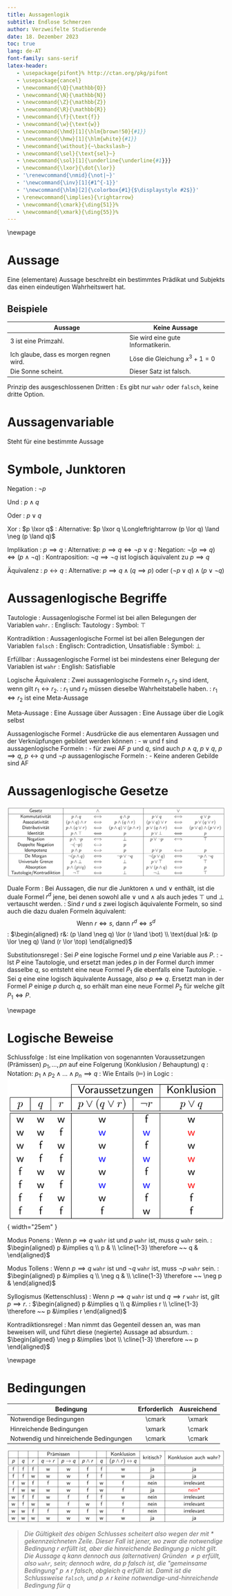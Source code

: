 ```yaml
---
title: Aussagenlogik
subtitle: Endlose Schmerzen
author: Verzweifelte Studierende
date: 18. Dezember 2023
toc: true
lang: de-AT
font-family: sans-serif
latex-header:
   - \usepackage{pifont}% http://ctan.org/pkg/pifont
   - \usepackage{cancel}
   - \newcommand{\Q}{\mathbb{Q}}
   - \newcommand{\N}{\mathbb{N}}
   - \newcommand{\Z}{\mathbb{Z}}
   - \newcommand{\R}{\mathbb{R}}
   - \newcommand{\f}{\text{f}}
   - \newcommand{\w}{\text{w}}
   - \newcommand{\hmd}[1]{\hlm{brown!50}{#1}}
   - \newcommand{\hmw}[1]{\hlm{white}{#1}}
   - \newcommand{\without}{~\backslash~}
   - \newcommand{\sel}{\text{sel}~}
   - \newcommand{\sol}[1]{\underline{\underline{#1}}}
   - \newcommand{\lxor}{\dot{\lor}}
   - '\renewcommand{\nmid}{\not|~}'
   - '\newcommand{\inv}[1]{#1^{-1}}'
   - '\newcommand{\hlm}[2]{\colorbox{#1}{$\displaystyle #2$}}'
   - \renewcommand{\implies}{\rightarrow}
   - \newcommand{\cmark}{\ding{51}}%
   - \newcommand{\xmark}{\ding{55}}%
---
```


\newpage

# Aussage

Eine (elementare) Aussage beschreibt ein bestimmtes Prädikat und Subjekts das
einen eindeutigen Wahrheitswert hat.

## Beispiele

| Aussage                                 | Keine Aussage                      |
| --------------------------------------- | ---------------------------------- |
| 3 ist eine Primzahl.                    | Sie wird eine gute Informatikerin. |
| Ich glaube, dass es morgen regnen wird. | Löse die Gleichung $x^3 + 1 = 0$   |
| Die Sonne scheint.                      | Dieser Satz ist falsch.            |

Prinzip des ausgeschlossenen Dritten
:   Es gibt nur `wahr` oder `falsch`, keine dritte Option.

# Aussagenvariable

Steht für eine bestimmte Aussage

# Symbole, Junktoren

Negation
:   $\neg p$

Und
:   $p \land q$

Oder
:   $p \lor q$

Xor
:   $p \lxor q$
:   Alternative: $p \lxor q \Longleftrightarrow (p \lor q) \land \neg (p \land q)$

Implikation
:   $p \implies q$
:   Alternative: $p \implies q \Longleftrightarrow \neg p \lor q$
:   Negation: $\neg (p \implies q) \Leftrightarrow (p \land \neg q)$
:   Kontraposition: $\neg q \implies \neg q$ ist logisch äquivalent zu
    $p \implies q$

Äquivalenz
:   $p \leftrightarrow q$
:   Alternative: $p \implies q \land (q \implies p)$ oder
                 $(\neg p \lor q) \land (p \lor \neg q)$

# Aussagenlogische Begriffe

Tautologie
:   Aussagenlogische Formel ist bei allen Belegungen der Variablen `wahr`.
:   Englisch: Tautology
:   Symbol: $\top$

Kontradiktion
:   Aussagenlogische Formel ist bei allen Belegungen der Variablen `falsch`
:   Englisch: Contradiction, Unsatisfiable
:   Symbol: $\bot$

Erfüllbar
:   Aussagenlogische Formel ist bei mindestens einer Belegung der Variablen ist `wahr`
:   English: Satisfiable

Logische Äquivalenz
:   Zwei aussagenlogische Formeln $r_1, r_2$ sind ident, wenn gilt $r_1 \leftrightarrow r_2$.
:   $r_1$ und $r_2$ müssen dieselbe Wahrheitstabelle haben.
:   $r_1 \Leftrightarrow r_2$ ist eine Meta-Aussage

Meta-Aussage
:   Eine Aussage über Aussagen
:   Eine Aussage über die Logik selbst

Aussagenlogische Formel
:   Ausdrücke die aus elementaren Aussagen und der Verknüpfungen gebildet werden können
:   - w und f sind aussagenlogische Formeln
:   - für zwei AF $p$ und $q$, sind auch $p \land q$, $p \lor q$, $p \implies q$, $p \leftrightarrow q$ und $\neg p$ aussagenlogische Formeln
:   - Keine anderen Gebilde sind AF

# Aussagenlogische Gesetze

![](aussagenlogische_gesetze.png)

Duale Form
:   Bei Aussagen, die nur die Junktoren $\land$ und $\lor$ enthält, ist die
    duale Formel $r^d$ jene, bei denen sowohl alle $\lor$ und $\land$ als auch
    jedes $\top$ und $\bot$ vertauscht werden. 
:   Sind $r$ und $s$ zwei logisch äquivalente Formeln, so sind auch die dazu
    dualen Formeln äquivalent:
    $$
    \text{Wenn } r \Leftrightarrow s \text{, dann } r^d \Leftrightarrow s^d
    $$
:   $\begin{aligned}
    r&: (p \land \neg q) \lor (r \land \bot) \\
    \text{dual }r&: (p \lor \neg q) \land (r \lor \top)
    \end{aligned}$ 

Substitutionsregel
:   Sei $P$ eine logische Formel und $p$ eine Variable aus $P$.
:   - Ist $P$ eine Tautologie, und ersetzt man jedes $p$ in der Formel durch 
      immer dasselbe $q$, so entsteht eine neue Formel $P_1$ die ebenfalls eine
      Tautologie.
    - Sei $q$ eine eine logisch äquivalente Aussage, also $p \Leftrightarrow q$.
      Ersetzt man in der Formel $P$ einige $p$ durch $q$, so erhält man eine neue
      Formel $P_2$ für welche gilt $P_1 \Leftrightarrow P$.

\newpage

# Logische Beweise

Schlussfolge
:   Ist eine Implikation von sogenannten Voraussetzungen (Prämissen)
    $p_1, ..., pn$ auf eine Folgerung (Konklusion / Behauptung) $q$
:   Notation: $p_1 \land p_2 \land ... \land p_n \implies q$
:   Wie Entails ($\models$) in Logic
:   ![](schlussfolge.png){ width="25em" }

Modus Ponens
:   Wenn $p \implies q$ `wahr` ist und $p$ `wahr` ist, muss $q$ `wahr` sein.
:   $\begin{aligned}
    p &\implies q \\
    p & \\
    \cline{1-3}
    \therefore ~~ q &
    \end{aligned}$

Modus Tollens
:   Wenn $p \implies q$ `wahr` ist und $\neg q$ `wahr` ist, muss $\neg p$ `wahr`
    sein.
:   $\begin{aligned}
    p &\implies q \\
    \neg q & \\
    \cline{1-3}
    \therefore ~~ \neg p &
    \end{aligned}$

Syllogismus (Kettenschluss)
:   Wenn $p \implies q$ `wahr` ist und $q \implies r$ `wahr` ist, gilt
    $p \implies r$.
:   $\begin{aligned}
    p &\implies q \\
    q &\implies r \\
    \cline{1-3}
    \therefore ~~ p &\implies r
    \end{aligned}$

Kontradiktionsregel
:   Man nimmt das Gegenteil dessen an, was man beweisen will, und führt diese
    (negierte) Aussage ad absurdum.
:   $\begin{aligned}
    \neg p &\implies \bot \\
    \cline{1-3}
    \therefore ~~ p
    \end{aligned}$

\newpage

# Bedingungen

| Bedingung                              | Erforderlich | Ausreichend |
| -------------------------------------- | :----------: | :---------: |
| Notwendige Bedingungen                 |    \cmark    |   \xmark    |
| Hinreichende Bedingungen               |    \xmark    |   \cmark    |
| Notwendig und hinreichende Bedingungen |    \cmark    |   \cmark    |

![](bedingungen.png)

> *Die Gültigkeit des obigen Schlusses scheitert also wegen der mit \*
> gekennzeichneten Zeile. Dieser Fall ist jener, wo zwar die notwendige
> Bedingung r erfüllt ist, aber die hinreichende Bedingung p nicht gilt. Die
> Aussage q kann dennoch aus (alternativen) Gründen  $\neq p$ erfüllt, also 
> `wahr`, sein; dennoch wäre, da p falsch ist, die "gemeinsame Bedingung"
> $p \land r$ falsch, obgleich $q$ erfüllt ist. Damit ist die Schlussweise
> `falsch`, und $p \land r$ keine notwendige-und-hinreichende Bedingung für $q$*
